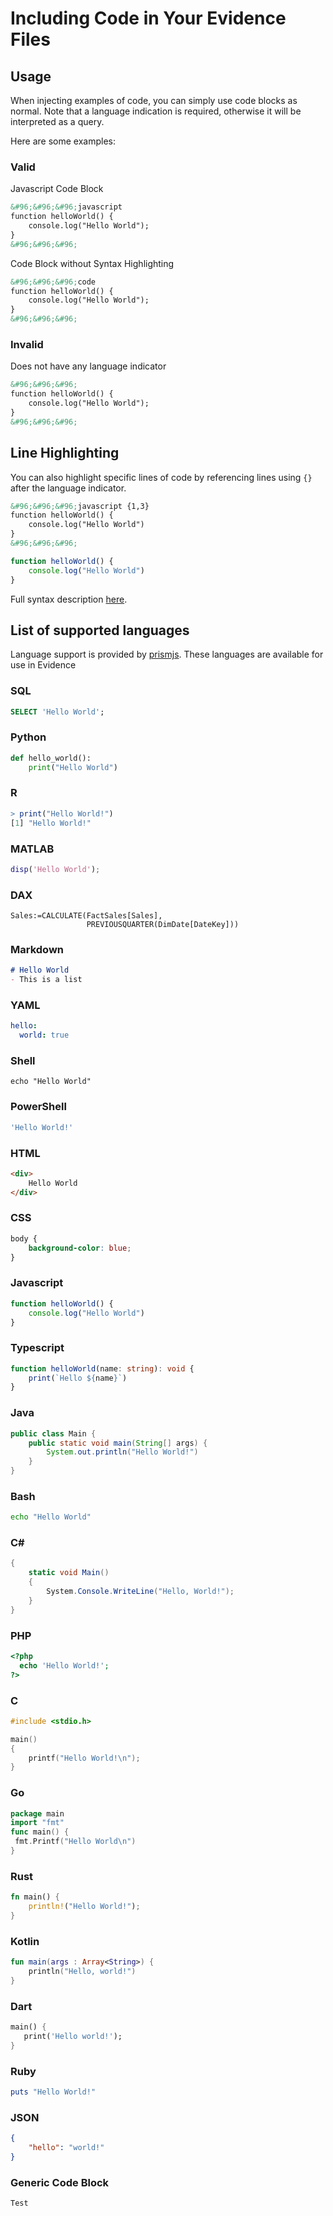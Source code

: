# Including Code in Your Evidence Files

## Usage
When injecting examples of code, you can simply use code blocks as normal.
Note that a language indication is required, otherwise it will be interpreted as a query.

Here are some examples:
### Valid
Javascript Code Block
```markdown
&#96;&#96;&#96;javascript
function helloWorld() {
    console.log("Hello World");
}
&#96;&#96;&#96;
```
Code Block without Syntax Highlighting
```markdown
&#96;&#96;&#96;code
function helloWorld() {
    console.log("Hello World");
}
&#96;&#96;&#96;
```


### Invalid
Does not have any language indicator
```markdown
&#96;&#96;&#96;
function helloWorld() {
    console.log("Hello World");
}
&#96;&#96;&#96;
```

## Line Highlighting
You can also highlight specific lines of code by referencing lines using `{}` after the language indicator.

```markdown
&#96;&#96;&#96;javascript {1,3}
function helloWorld() {
    console.log("Hello World")
}
&#96;&#96;&#96;
```


```javascript {1,3}
function helloWorld() {
    console.log("Hello World")
}
```

Full syntax description [here](https://prismjs.com/plugins/line-highlight/).


## List of supported languages
Language support is provided by [prismjs](https://prismjs.com/).
These languages are available for use in Evidence


### SQL
```sql
SELECT 'Hello World';
```

### Python
```python
def hello_world():
    print("Hello World")
```

### R
```r
> print("Hello World!")
[1] "Hello World!"
```

### MATLAB
```matlab
disp('Hello World');
```
### DAX
```dax
Sales:=CALCULATE(FactSales[Sales], 
                 PREVIOUSQUARTER(DimDate[DateKey]))
```

### Markdown
```markdown
# Hello World
- This is a list
```

### YAML
```yaml
hello:
  world: true
```

### Shell
```shell
echo "Hello World"
```

### PowerShell
```powershell
'Hello World!'
```

### HTML
```html
<div>
    Hello World
</div>
```

### CSS
```css
body {
    background-color: blue;
}
```

### Javascript
```javascript
function helloWorld() {
    console.log("Hello World")
}
```

### Typescript
```typescript
function helloWorld(name: string): void {
    print(`Hello ${name}`)
}
```

### Java
```java
public class Main {
    public static void main(String[] args) {
        System.out.println("Hello World!")
    }
}
```

### Bash
```bash
echo "Hello World"
```

### C#
```csharp
{
    static void Main()
    {
        System.Console.WriteLine("Hello, World!");
    }
}
```

### PHP
```pHp
<?php
  echo 'Hello World!';
?>
```

### C
```c
#include <stdio.h>

main()
{
    printf("Hello World!\n");
}
```



### Go
```go
package main
import "fmt"
func main() {
 fmt.Printf("Hello World\n")
}
```

### Rust
```rust
fn main() {
    println!("Hello World!");
}
```

### Kotlin
```kotlin
fun main(args : Array<String>) {
    println("Hello, world!")
}
```

### Dart
```dart
main() {
   print('Hello world!');
}
```

### Ruby
```ruby
puts "Hello World!"
```


### JSON
```json
{
    "hello": "world!"
}
```

### Generic Code Block
```code
Test
```